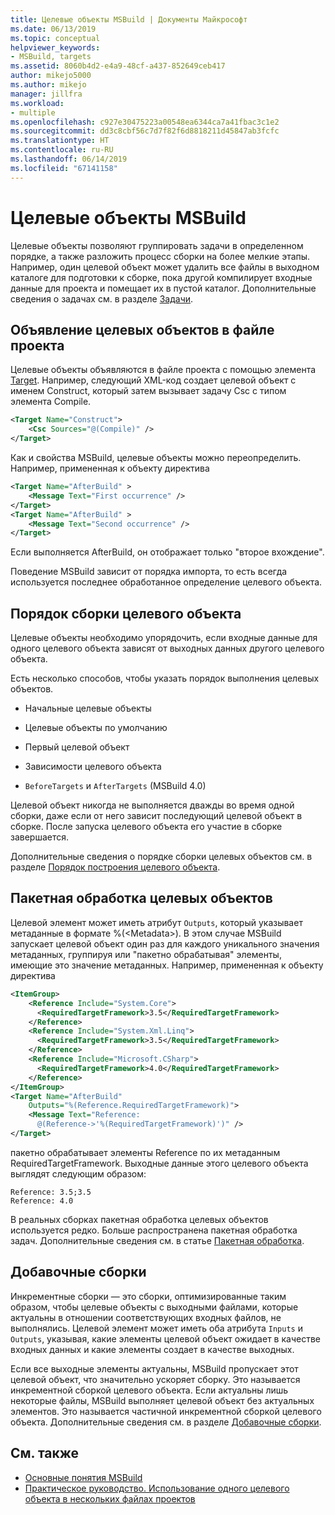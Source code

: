 ```yaml
---
title: Целевые объекты MSBuild | Документы Майкрософт
ms.date: 06/13/2019
ms.topic: conceptual
helpviewer_keywords:
- MSBuild, targets
ms.assetid: 8060b4d2-e4a9-48cf-a437-852649ceb417
author: mikejo5000
ms.author: mikejo
manager: jillfra
ms.workload:
- multiple
ms.openlocfilehash: c927e30475223a00548ea6344ca7a41fbac3c1e2
ms.sourcegitcommit: dd3c8cbf56c7d7f82f6d8818211d45847ab3fcfc
ms.translationtype: HT
ms.contentlocale: ru-RU
ms.lasthandoff: 06/14/2019
ms.locfileid: "67141158"
---
```

# <a name="msbuild-targets"></a>Целевые объекты MSBuild

Целевые объекты позволяют группировать задачи в определенном порядке, а также разложить процесс сборки на более мелкие этапы. Например, один целевой объект может удалить все файлы в выходном каталоге для подготовки к сборке, пока другой компилирует входные данные для проекта и помещает их в пустой каталог. Дополнительные сведения о задачах см. в разделе [Задачи](../msbuild/msbuild-tasks.md).

## <a name="declare-targets-in-the-project-file"></a>Объявление целевых объектов в файле проекта

 Целевые объекты объявляются в файле проекта с помощью элемента [Target](../msbuild/target-element-msbuild.md). Например, следующий XML-код создает целевой объект с именем Construct, который затем вызывает задачу Csc с типом элемента Compile.

```xml
<Target Name="Construct">
    <Csc Sources="@(Compile)" />
</Target>
```

 Как и свойства MSBuild, целевые объекты можно переопределить. Например, примененная к объекту директива

```xml
<Target Name="AfterBuild" >
    <Message Text="First occurrence" />
</Target>
<Target Name="AfterBuild" >
    <Message Text="Second occurrence" />
</Target>
```

 Если выполняется AfterBuild, он отображает только "второе вхождение".

 Поведение MSBuild зависит от порядка импорта, то есть всегда используется последнее обработанное определение целевого объекта.

## <a name="target-build-order"></a>Порядок сборки целевого объекта

 Целевые объекты необходимо упорядочить, если входные данные для одного целевого объекта зависят от выходных данных другого целевого объекта.
 
 Есть несколько способов, чтобы указать порядок выполнения целевых объектов.

- Начальные целевые объекты

- Целевые объекты по умолчанию

- Первый целевой объект

- Зависимости целевого объекта

- `BeforeTargets` и `AfterTargets` (MSBuild 4.0)

Целевой объект никогда не выполняется дважды во время одной сборки, даже если от него зависит последующий целевой объект в сборке. После запуска целевого объекта его участие в сборке завершается.

Дополнительные сведения о порядке сборки целевых объектов см. в разделе [Порядок построения целевого объекта](../msbuild/target-build-order.md).

## <a name="target-batching"></a>Пакетная обработка целевых объектов

Целевой элемент может иметь атрибут `Outputs`, который указывает метаданные в формате %(\<Metadata>). В этом случае MSBuild запускает целевой объект один раз для каждого уникального значения метаданных, группируя или "пакетно обрабатывая" элементы, имеющие это значение метаданных. Например, примененная к объекту директива

```xml
<ItemGroup>
    <Reference Include="System.Core">
      <RequiredTargetFramework>3.5</RequiredTargetFramework>
    </Reference>
    <Reference Include="System.Xml.Linq">
      <RequiredTargetFramework>3.5</RequiredTargetFramework>
    </Reference>
    <Reference Include="Microsoft.CSharp">
      <RequiredTargetFramework>4.0</RequiredTargetFramework>
    </Reference>
</ItemGroup>
<Target Name="AfterBuild"
    Outputs="%(Reference.RequiredTargetFramework)">
    <Message Text="Reference:
      @(Reference->'%(RequiredTargetFramework)')" />
</Target>
```

 пакетно обрабатывает элементы Reference по их метаданным RequiredTargetFramework. Выходные данные этого целевого объекта выглядят следующим образом:

```
Reference: 3.5;3.5
Reference: 4.0
```

 В реальных сборках пакетная обработка целевых объектов используется редко. Больше распространена пакетная обработка задач. Дополнительные сведения см. в статье [Пакетная обработка](../msbuild/msbuild-batching.md).

## <a name="incremental-builds"></a>Добавочные сборки

 Инкрементные сборки — это сборки, оптимизированные таким образом, чтобы целевые объекты с выходными файлами, которые актуальны в отношении соответствующих входных файлов, не выполнялись. Целевой элемент может иметь оба атрибута `Inputs` и `Outputs`, указывая, какие элементы целевой объект ожидает в качестве входных данных и какие элементы создает в качестве выходных.

 Если все выходные элементы актуальны, MSBuild пропускает этот целевой объект, что значительно ускоряет сборку. Это называется инкрементной сборкой целевого объекта. Если актуальны лишь некоторые файлы, MSBuild выполняет целевой объект без актуальных элементов. Это называется частичной инкрементной сборкой целевого объекта. Дополнительные сведения см. в разделе [Добавочные сборки](../msbuild/incremental-builds.md).

## <a name="see-also"></a>См. также

- [Основные понятия MSBuild](../msbuild/msbuild-concepts.md)
- [Практическое руководство. Использование одного целевого объекта в нескольких файлах проектов](../msbuild/how-to-use-the-same-target-in-multiple-project-files.md)
